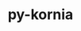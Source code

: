 ---
title: "py-kornia"
layout: cache
categories: [package, develop]
meta: {"compilers": ["apple-clang@=15.0.0", "gcc@=13.2.0"], "num_specs": 68, "num_specs_by_stack": {"ml-darwin-aarch64-mps": 6, "ml-linux-aarch64-cpu": 18, "ml-linux-aarch64-cuda": 16, "ml-linux-x86_64-cpu": 14, "ml-linux-x86_64-cuda": 12, "root": 68}, "oss": ["ubuntu24.04", "ventura"], "platforms": ["darwin", "linux"], "stacks": ["ml-darwin-aarch64-mps", "ml-linux-aarch64-cpu", "ml-linux-aarch64-cuda", "ml-linux-x86_64-cpu", "ml-linux-x86_64-cuda", "root"], "targets": ["aarch64", "x86_64_v3"], "versions": ["0.7.4", "0.8.0"]}
spec_details: [{"compiler": "gcc@=13.2.0", "hash": "2dbs2lffztfdizxplu4vpvftyi5irbeo", "os": "ubuntu24.04", "platform": "linux", "size": "-", "stacks": ["ml-linux-x86_64-cuda", "root"], "tarball": "https://binaries.spack.io/develop/build_cache/linux-ubuntu24.04-x86_64_v3/gcc-13.2.0/py-kornia-0.8.0/linux-ubuntu24.04-x86_64_v3-gcc-13.2.0-py-kornia-0.8.0-2dbs2lffztfdizxplu4vpvftyi5irbeo.spack", "target": "x86_64_v3", "variants": ["build_system=python_pip"], "versions": ["0.8.0"]}, {"compiler": "gcc@=13.2.0", "hash": "2jpq2k544kojmzcdcaddbxncucopmpck", "os": "ubuntu24.04", "platform": "linux", "size": "-", "stacks": ["ml-linux-x86_64-cpu", "root"], "tarball": "https://binaries.spack.io/develop/build_cache/linux-ubuntu24.04-x86_64_v3/gcc-13.2.0/py-kornia-0.8.0/linux-ubuntu24.04-x86_64_v3-gcc-13.2.0-py-kornia-0.8.0-2jpq2k544kojmzcdcaddbxncucopmpck.spack", "target": "x86_64_v3", "variants": ["build_system=python_pip"], "versions": ["0.8.0"]}, {"compiler": "gcc@=13.2.0", "hash": "2ms6hjellpfginkkle7za7ad2q5zfh5v", "os": "ubuntu24.04", "platform": "linux", "size": "-", "stacks": ["ml-linux-aarch64-cuda", "root"], "tarball": "https://binaries.spack.io/develop/build_cache/linux-ubuntu24.04-aarch64/gcc-13.2.0/py-kornia-0.8.0/linux-ubuntu24.04-aarch64-gcc-13.2.0-py-kornia-0.8.0-2ms6hjellpfginkkle7za7ad2q5zfh5v.spack", "target": "aarch64", "variants": ["build_system=python_pip"], "versions": ["0.8.0"]}, {"compiler": "gcc@=13.2.0", "hash": "2ohkbxp3y6ghs522r7eacxvjbdfwtlwv", "os": "ubuntu24.04", "platform": "linux", "size": "-", "stacks": ["ml-linux-aarch64-cuda", "root"], "tarball": "https://binaries.spack.io/develop/build_cache/linux-ubuntu24.04-aarch64/gcc-13.2.0/py-kornia-0.8.0/linux-ubuntu24.04-aarch64-gcc-13.2.0-py-kornia-0.8.0-2ohkbxp3y6ghs522r7eacxvjbdfwtlwv.spack", "target": "aarch64", "variants": ["build_system=python_pip"], "versions": ["0.8.0"]}, {"compiler": "apple-clang@=15.0.0", "hash": "3dhojdhkqljxo4vkfjii5t45cggiwxhq", "os": "ventura", "platform": "darwin", "size": "-", "stacks": ["ml-darwin-aarch64-mps", "root"], "tarball": "https://binaries.spack.io/develop/build_cache/darwin-ventura-aarch64/apple-clang-15.0.0/py-kornia-0.7.4/darwin-ventura-aarch64-apple-clang-15.0.0-py-kornia-0.7.4-3dhojdhkqljxo4vkfjii5t45cggiwxhq.spack", "target": "aarch64", "variants": ["build_system=python_pip"], "versions": ["0.7.4"]}, {"compiler": "gcc@=13.2.0", "hash": "3habcvoxcsvcw4eicxcjdcprq4lbtxdn", "os": "ubuntu24.04", "platform": "linux", "size": "-", "stacks": ["ml-linux-aarch64-cpu", "root"], "tarball": "https://binaries.spack.io/develop/build_cache/linux-ubuntu24.04-aarch64/gcc-13.2.0/py-kornia-0.8.0/linux-ubuntu24.04-aarch64-gcc-13.2.0-py-kornia-0.8.0-3habcvoxcsvcw4eicxcjdcprq4lbtxdn.spack", "target": "aarch64", "variants": ["build_system=python_pip"], "versions": ["0.8.0"]}, {"compiler": "gcc@=13.2.0", "hash": "3ud7po24pbndwx2kr4v7qc56jz4zwanv", "os": "ubuntu24.04", "platform": "linux", "size": "-", "stacks": ["ml-linux-x86_64-cpu", "root"], "tarball": "https://binaries.spack.io/develop/build_cache/linux-ubuntu24.04-x86_64_v3/gcc-13.2.0/py-kornia-0.8.0/linux-ubuntu24.04-x86_64_v3-gcc-13.2.0-py-kornia-0.8.0-3ud7po24pbndwx2kr4v7qc56jz4zwanv.spack", "target": "x86_64_v3", "variants": ["build_system=python_pip"], "versions": ["0.8.0"]}, {"compiler": "gcc@=13.2.0", "hash": "3wmdrf7zv4znxssljv3aj2t6xuiu23mw", "os": "ubuntu24.04", "platform": "linux", "size": "-", "stacks": ["ml-linux-aarch64-cpu", "root"], "tarball": "https://binaries.spack.io/develop/build_cache/linux-ubuntu24.04-aarch64/gcc-13.2.0/py-kornia-0.8.0/linux-ubuntu24.04-aarch64-gcc-13.2.0-py-kornia-0.8.0-3wmdrf7zv4znxssljv3aj2t6xuiu23mw.spack", "target": "aarch64", "variants": ["build_system=python_pip"], "versions": ["0.8.0"]}, {"compiler": "gcc@=13.2.0", "hash": "4nrfknlvlfsj4lawqkj5i4tba3nfhdek", "os": "ubuntu24.04", "platform": "linux", "size": "-", "stacks": ["ml-linux-aarch64-cuda", "root"], "tarball": "https://binaries.spack.io/develop/build_cache/linux-ubuntu24.04-aarch64/gcc-13.2.0/py-kornia-0.8.0/linux-ubuntu24.04-aarch64-gcc-13.2.0-py-kornia-0.8.0-4nrfknlvlfsj4lawqkj5i4tba3nfhdek.spack", "target": "aarch64", "variants": ["build_system=python_pip"], "versions": ["0.8.0"]}, {"compiler": "apple-clang@=15.0.0", "hash": "54ynk5noiugijbrj7wun4ulcp52zmkly", "os": "ventura", "platform": "darwin", "size": "-", "stacks": ["ml-darwin-aarch64-mps", "root"], "tarball": "https://binaries.spack.io/develop/build_cache/darwin-ventura-aarch64/apple-clang-15.0.0/py-kornia-0.7.4/darwin-ventura-aarch64-apple-clang-15.0.0-py-kornia-0.7.4-54ynk5noiugijbrj7wun4ulcp52zmkly.spack", "target": "aarch64", "variants": ["build_system=python_pip"], "versions": ["0.7.4"]}, {"compiler": "gcc@=13.2.0", "hash": "5ouwh2skwrgw4chybw6hd5vggpb673ys", "os": "ubuntu24.04", "platform": "linux", "size": "-", "stacks": ["ml-linux-aarch64-cpu", "root"], "tarball": "https://binaries.spack.io/develop/build_cache/linux-ubuntu24.04-aarch64/gcc-13.2.0/py-kornia-0.8.0/linux-ubuntu24.04-aarch64-gcc-13.2.0-py-kornia-0.8.0-5ouwh2skwrgw4chybw6hd5vggpb673ys.spack", "target": "aarch64", "variants": ["build_system=python_pip"], "versions": ["0.8.0"]}, {"compiler": "gcc@=13.2.0", "hash": "6eoq7vbuxhxfnra3uovxmauwtxhbuqgb", "os": "ubuntu24.04", "platform": "linux", "size": "-", "stacks": ["ml-linux-aarch64-cpu", "root"], "tarball": "https://binaries.spack.io/develop/build_cache/linux-ubuntu24.04-aarch64/gcc-13.2.0/py-kornia-0.8.0/linux-ubuntu24.04-aarch64-gcc-13.2.0-py-kornia-0.8.0-6eoq7vbuxhxfnra3uovxmauwtxhbuqgb.spack", "target": "aarch64", "variants": ["build_system=python_pip"], "versions": ["0.8.0"]}, {"compiler": "gcc@=13.2.0", "hash": "6h7jpxpkb7gby7xdt6lushmm4mn4vaml", "os": "ubuntu24.04", "platform": "linux", "size": "-", "stacks": ["ml-linux-x86_64-cpu", "root"], "tarball": "https://binaries.spack.io/develop/build_cache/linux-ubuntu24.04-x86_64_v3/gcc-13.2.0/py-kornia-0.8.0/linux-ubuntu24.04-x86_64_v3-gcc-13.2.0-py-kornia-0.8.0-6h7jpxpkb7gby7xdt6lushmm4mn4vaml.spack", "target": "x86_64_v3", "variants": ["build_system=python_pip"], "versions": ["0.8.0"]}, {"compiler": "gcc@=13.2.0", "hash": "7hxq4kij6b23fawbskxn25cvqh36yh2j", "os": "ubuntu24.04", "platform": "linux", "size": "-", "stacks": ["ml-linux-x86_64-cpu", "root"], "tarball": "https://binaries.spack.io/develop/build_cache/linux-ubuntu24.04-x86_64_v3/gcc-13.2.0/py-kornia-0.8.0/linux-ubuntu24.04-x86_64_v3-gcc-13.2.0-py-kornia-0.8.0-7hxq4kij6b23fawbskxn25cvqh36yh2j.spack", "target": "x86_64_v3", "variants": ["build_system=python_pip"], "versions": ["0.8.0"]}, {"compiler": "gcc@=13.2.0", "hash": "7it7huwx64ikoosszlscbfkfydd247mt", "os": "ubuntu24.04", "platform": "linux", "size": "-", "stacks": ["ml-linux-aarch64-cuda", "root"], "tarball": "https://binaries.spack.io/develop/build_cache/linux-ubuntu24.04-aarch64/gcc-13.2.0/py-kornia-0.8.0/linux-ubuntu24.04-aarch64-gcc-13.2.0-py-kornia-0.8.0-7it7huwx64ikoosszlscbfkfydd247mt.spack", "target": "aarch64", "variants": ["build_system=python_pip"], "versions": ["0.8.0"]}, {"compiler": "gcc@=13.2.0", "hash": "7unsxtxfawi5xjclj7w6srzjv7zytwt7", "os": "ubuntu24.04", "platform": "linux", "size": "-", "stacks": ["ml-linux-x86_64-cuda", "root"], "tarball": "https://binaries.spack.io/develop/build_cache/linux-ubuntu24.04-x86_64_v3/gcc-13.2.0/py-kornia-0.8.0/linux-ubuntu24.04-x86_64_v3-gcc-13.2.0-py-kornia-0.8.0-7unsxtxfawi5xjclj7w6srzjv7zytwt7.spack", "target": "x86_64_v3", "variants": ["build_system=python_pip"], "versions": ["0.8.0"]}, {"compiler": "gcc@=13.2.0", "hash": "aufsjurwzsn4dqvbxxbvhyow2rikiv4z", "os": "ubuntu24.04", "platform": "linux", "size": "-", "stacks": ["ml-linux-aarch64-cuda", "root"], "tarball": "https://binaries.spack.io/develop/build_cache/linux-ubuntu24.04-aarch64/gcc-13.2.0/py-kornia-0.8.0/linux-ubuntu24.04-aarch64-gcc-13.2.0-py-kornia-0.8.0-aufsjurwzsn4dqvbxxbvhyow2rikiv4z.spack", "target": "aarch64", "variants": ["build_system=python_pip"], "versions": ["0.8.0"]}, {"compiler": "apple-clang@=15.0.0", "hash": "bvleuhqujbgycbofslwqaji67wh7be4r", "os": "ventura", "platform": "darwin", "size": "-", "stacks": ["ml-darwin-aarch64-mps", "root"], "tarball": "https://binaries.spack.io/develop/build_cache/darwin-ventura-aarch64/apple-clang-15.0.0/py-kornia-0.7.4/darwin-ventura-aarch64-apple-clang-15.0.0-py-kornia-0.7.4-bvleuhqujbgycbofslwqaji67wh7be4r.spack", "target": "aarch64", "variants": ["build_system=python_pip"], "versions": ["0.7.4"]}, {"compiler": "gcc@=13.2.0", "hash": "ciaus5gm3nebow4unxebznnvkxgn4ekw", "os": "ubuntu24.04", "platform": "linux", "size": "-", "stacks": ["ml-linux-x86_64-cpu", "root"], "tarball": "https://binaries.spack.io/develop/build_cache/linux-ubuntu24.04-x86_64_v3/gcc-13.2.0/py-kornia-0.8.0/linux-ubuntu24.04-x86_64_v3-gcc-13.2.0-py-kornia-0.8.0-ciaus5gm3nebow4unxebznnvkxgn4ekw.spack", "target": "x86_64_v3", "variants": ["build_system=python_pip"], "versions": ["0.8.0"]}, {"compiler": "gcc@=13.2.0", "hash": "cwcnbxp3dbomga7empfaapwaaoeontiy", "os": "ubuntu24.04", "platform": "linux", "size": "-", "stacks": ["ml-linux-aarch64-cuda", "root"], "tarball": "https://binaries.spack.io/develop/build_cache/linux-ubuntu24.04-aarch64/gcc-13.2.0/py-kornia-0.8.0/linux-ubuntu24.04-aarch64-gcc-13.2.0-py-kornia-0.8.0-cwcnbxp3dbomga7empfaapwaaoeontiy.spack", "target": "aarch64", "variants": ["build_system=python_pip"], "versions": ["0.8.0"]}, {"compiler": "gcc@=13.2.0", "hash": "cxlr3oacur5ej23cr3h5jlf324hu6nia", "os": "ubuntu24.04", "platform": "linux", "size": "-", "stacks": ["ml-linux-aarch64-cuda", "root"], "tarball": "https://binaries.spack.io/develop/build_cache/linux-ubuntu24.04-aarch64/gcc-13.2.0/py-kornia-0.8.0/linux-ubuntu24.04-aarch64-gcc-13.2.0-py-kornia-0.8.0-cxlr3oacur5ej23cr3h5jlf324hu6nia.spack", "target": "aarch64", "variants": ["build_system=python_pip"], "versions": ["0.8.0"]}, {"compiler": "gcc@=13.2.0", "hash": "d7y4lkoburf5uucrqegrhpcnrdg6kfcg", "os": "ubuntu24.04", "platform": "linux", "size": "-", "stacks": ["ml-linux-aarch64-cuda", "root"], "tarball": "https://binaries.spack.io/develop/build_cache/linux-ubuntu24.04-aarch64/gcc-13.2.0/py-kornia-0.8.0/linux-ubuntu24.04-aarch64-gcc-13.2.0-py-kornia-0.8.0-d7y4lkoburf5uucrqegrhpcnrdg6kfcg.spack", "target": "aarch64", "variants": ["build_system=python_pip"], "versions": ["0.8.0"]}, {"compiler": "gcc@=13.2.0", "hash": "dg6gbptuswpfigj7dwxylh5ovmrvnhaf", "os": "ubuntu24.04", "platform": "linux", "size": "-", "stacks": ["ml-linux-x86_64-cuda", "root"], "tarball": "https://binaries.spack.io/develop/build_cache/linux-ubuntu24.04-x86_64_v3/gcc-13.2.0/py-kornia-0.8.0/linux-ubuntu24.04-x86_64_v3-gcc-13.2.0-py-kornia-0.8.0-dg6gbptuswpfigj7dwxylh5ovmrvnhaf.spack", "target": "x86_64_v3", "variants": ["build_system=python_pip"], "versions": ["0.8.0"]}, {"compiler": "gcc@=13.2.0", "hash": "e3d6dy43dn5i3lrzlm7hthsw7ihil7bk", "os": "ubuntu24.04", "platform": "linux", "size": "-", "stacks": ["root"], "tarball": "https://binaries.spack.io/develop/build_cache/linux-ubuntu24.04-aarch64/gcc-13.2.0/py-kornia-0.8.0/linux-ubuntu24.04-aarch64-gcc-13.2.0-py-kornia-0.8.0-e3d6dy43dn5i3lrzlm7hthsw7ihil7bk.spack", "target": "aarch64", "variants": ["build_system=python_pip"], "versions": ["0.8.0"]}, {"compiler": "gcc@=13.2.0", "hash": "egcz2euanqf7tygcxvbmccnmwelu5iy3", "os": "ubuntu24.04", "platform": "linux", "size": "-", "stacks": ["ml-linux-aarch64-cuda", "root"], "tarball": "https://binaries.spack.io/develop/build_cache/linux-ubuntu24.04-aarch64/gcc-13.2.0/py-kornia-0.8.0/linux-ubuntu24.04-aarch64-gcc-13.2.0-py-kornia-0.8.0-egcz2euanqf7tygcxvbmccnmwelu5iy3.spack", "target": "aarch64", "variants": ["build_system=python_pip"], "versions": ["0.8.0"]}, {"compiler": "gcc@=13.2.0", "hash": "ehusltj6rontac6x5ytrnzvwhg4sicc5", "os": "ubuntu24.04", "platform": "linux", "size": "-", "stacks": ["ml-linux-aarch64-cuda", "root"], "tarball": "https://binaries.spack.io/develop/build_cache/linux-ubuntu24.04-aarch64/gcc-13.2.0/py-kornia-0.8.0/linux-ubuntu24.04-aarch64-gcc-13.2.0-py-kornia-0.8.0-ehusltj6rontac6x5ytrnzvwhg4sicc5.spack", "target": "aarch64", "variants": ["build_system=python_pip"], "versions": ["0.8.0"]}, {"compiler": "gcc@=13.2.0", "hash": "eyqad2glzrqufcvxjhn2p2xenzrq3itv", "os": "ubuntu24.04", "platform": "linux", "size": "-", "stacks": ["ml-linux-x86_64-cuda", "root"], "tarball": "https://binaries.spack.io/develop/build_cache/linux-ubuntu24.04-x86_64_v3/gcc-13.2.0/py-kornia-0.8.0/linux-ubuntu24.04-x86_64_v3-gcc-13.2.0-py-kornia-0.8.0-eyqad2glzrqufcvxjhn2p2xenzrq3itv.spack", "target": "x86_64_v3", "variants": ["build_system=python_pip"], "versions": ["0.8.0"]}, {"compiler": "gcc@=13.2.0", "hash": "f4nfocfwvttskwdavvfj6hhcx4iheeun", "os": "ubuntu24.04", "platform": "linux", "size": "-", "stacks": ["ml-linux-aarch64-cuda", "root"], "tarball": "https://binaries.spack.io/develop/build_cache/linux-ubuntu24.04-aarch64/gcc-13.2.0/py-kornia-0.8.0/linux-ubuntu24.04-aarch64-gcc-13.2.0-py-kornia-0.8.0-f4nfocfwvttskwdavvfj6hhcx4iheeun.spack", "target": "aarch64", "variants": ["build_system=python_pip"], "versions": ["0.8.0"]}, {"compiler": "gcc@=13.2.0", "hash": "fd3dh3fdhfogig6s6myfcr6eaadj3ps6", "os": "ubuntu24.04", "platform": "linux", "size": "-", "stacks": ["ml-linux-x86_64-cpu", "root"], "tarball": "https://binaries.spack.io/develop/build_cache/linux-ubuntu24.04-x86_64_v3/gcc-13.2.0/py-kornia-0.8.0/linux-ubuntu24.04-x86_64_v3-gcc-13.2.0-py-kornia-0.8.0-fd3dh3fdhfogig6s6myfcr6eaadj3ps6.spack", "target": "x86_64_v3", "variants": ["build_system=python_pip"], "versions": ["0.8.0"]}, {"compiler": "gcc@=13.2.0", "hash": "gtoddbhdhq6crfdodnmayfkna34oxu54", "os": "ubuntu24.04", "platform": "linux", "size": "-", "stacks": ["ml-linux-aarch64-cuda", "root"], "tarball": "https://binaries.spack.io/develop/build_cache/linux-ubuntu24.04-aarch64/gcc-13.2.0/py-kornia-0.8.0/linux-ubuntu24.04-aarch64-gcc-13.2.0-py-kornia-0.8.0-gtoddbhdhq6crfdodnmayfkna34oxu54.spack", "target": "aarch64", "variants": ["build_system=python_pip"], "versions": ["0.8.0"]}, {"compiler": "gcc@=13.2.0", "hash": "hert6ijxfdjeciucwtmpzmqpm3t55mxx", "os": "ubuntu24.04", "platform": "linux", "size": "-", "stacks": ["ml-linux-x86_64-cpu", "root"], "tarball": "https://binaries.spack.io/develop/build_cache/linux-ubuntu24.04-x86_64_v3/gcc-13.2.0/py-kornia-0.8.0/linux-ubuntu24.04-x86_64_v3-gcc-13.2.0-py-kornia-0.8.0-hert6ijxfdjeciucwtmpzmqpm3t55mxx.spack", "target": "x86_64_v3", "variants": ["build_system=python_pip"], "versions": ["0.8.0"]}, {"compiler": "gcc@=13.2.0", "hash": "hkvcc3i5bo3p6cmoawr6fmk7tupl2aoa", "os": "ubuntu24.04", "platform": "linux", "size": "-", "stacks": ["ml-linux-aarch64-cpu", "root"], "tarball": "https://binaries.spack.io/develop/build_cache/linux-ubuntu24.04-aarch64/gcc-13.2.0/py-kornia-0.8.0/linux-ubuntu24.04-aarch64-gcc-13.2.0-py-kornia-0.8.0-hkvcc3i5bo3p6cmoawr6fmk7tupl2aoa.spack", "target": "aarch64", "variants": ["build_system=python_pip"], "versions": ["0.8.0"]}, {"compiler": "gcc@=13.2.0", "hash": "hqsjnpv2adtfsh66lwtqc6zv5g6w6pvy", "os": "ubuntu24.04", "platform": "linux", "size": "-", "stacks": ["ml-linux-aarch64-cpu", "root"], "tarball": "https://binaries.spack.io/develop/build_cache/linux-ubuntu24.04-aarch64/gcc-13.2.0/py-kornia-0.8.0/linux-ubuntu24.04-aarch64-gcc-13.2.0-py-kornia-0.8.0-hqsjnpv2adtfsh66lwtqc6zv5g6w6pvy.spack", "target": "aarch64", "variants": ["build_system=python_pip"], "versions": ["0.8.0"]}, {"compiler": "gcc@=13.2.0", "hash": "hqypmjvy2hauvckx6hdgqwmumnvfbjzp", "os": "ubuntu24.04", "platform": "linux", "size": "-", "stacks": ["ml-linux-aarch64-cuda", "root"], "tarball": "https://binaries.spack.io/develop/build_cache/linux-ubuntu24.04-aarch64/gcc-13.2.0/py-kornia-0.8.0/linux-ubuntu24.04-aarch64-gcc-13.2.0-py-kornia-0.8.0-hqypmjvy2hauvckx6hdgqwmumnvfbjzp.spack", "target": "aarch64", "variants": ["build_system=python_pip"], "versions": ["0.8.0"]}, {"compiler": "gcc@=13.2.0", "hash": "hrhb46wpuqr4ofivv6vny743ldbjdyqv", "os": "ubuntu24.04", "platform": "linux", "size": "-", "stacks": ["ml-linux-x86_64-cpu", "root"], "tarball": "https://binaries.spack.io/develop/build_cache/linux-ubuntu24.04-x86_64_v3/gcc-13.2.0/py-kornia-0.8.0/linux-ubuntu24.04-x86_64_v3-gcc-13.2.0-py-kornia-0.8.0-hrhb46wpuqr4ofivv6vny743ldbjdyqv.spack", "target": "x86_64_v3", "variants": ["build_system=python_pip"], "versions": ["0.8.0"]}, {"compiler": "apple-clang@=15.0.0", "hash": "ilo7qidbmmgukeilfkbtq2im42i35jhi", "os": "ventura", "platform": "darwin", "size": "-", "stacks": ["ml-darwin-aarch64-mps", "root"], "tarball": "https://binaries.spack.io/develop/build_cache/darwin-ventura-aarch64/apple-clang-15.0.0/py-kornia-0.7.4/darwin-ventura-aarch64-apple-clang-15.0.0-py-kornia-0.7.4-ilo7qidbmmgukeilfkbtq2im42i35jhi.spack", "target": "aarch64", "variants": ["build_system=python_pip"], "versions": ["0.7.4"]}, {"compiler": "gcc@=13.2.0", "hash": "j37ic5uiusf6otxkdni5wzsu45vjymfr", "os": "ubuntu24.04", "platform": "linux", "size": "-", "stacks": ["ml-linux-x86_64-cpu", "root"], "tarball": "https://binaries.spack.io/develop/build_cache/linux-ubuntu24.04-x86_64_v3/gcc-13.2.0/py-kornia-0.8.0/linux-ubuntu24.04-x86_64_v3-gcc-13.2.0-py-kornia-0.8.0-j37ic5uiusf6otxkdni5wzsu45vjymfr.spack", "target": "x86_64_v3", "variants": ["build_system=python_pip"], "versions": ["0.8.0"]}, {"compiler": "gcc@=13.2.0", "hash": "kiindwi66zdcilj5em5bdj7p26aecg3l", "os": "ubuntu24.04", "platform": "linux", "size": "-", "stacks": ["ml-linux-x86_64-cpu", "root"], "tarball": "https://binaries.spack.io/develop/build_cache/linux-ubuntu24.04-x86_64_v3/gcc-13.2.0/py-kornia-0.8.0/linux-ubuntu24.04-x86_64_v3-gcc-13.2.0-py-kornia-0.8.0-kiindwi66zdcilj5em5bdj7p26aecg3l.spack", "target": "x86_64_v3", "variants": ["build_system=python_pip"], "versions": ["0.8.0"]}, {"compiler": "gcc@=13.2.0", "hash": "kmfp5tizmllvhhyv3qa5qcgj7jm7kiol", "os": "ubuntu24.04", "platform": "linux", "size": "-", "stacks": ["ml-linux-x86_64-cuda", "root"], "tarball": "https://binaries.spack.io/develop/build_cache/linux-ubuntu24.04-x86_64_v3/gcc-13.2.0/py-kornia-0.8.0/linux-ubuntu24.04-x86_64_v3-gcc-13.2.0-py-kornia-0.8.0-kmfp5tizmllvhhyv3qa5qcgj7jm7kiol.spack", "target": "x86_64_v3", "variants": ["build_system=python_pip"], "versions": ["0.8.0"]}, {"compiler": "gcc@=13.2.0", "hash": "kpiavasbqjo46rza65eg3epxmxux3uv6", "os": "ubuntu24.04", "platform": "linux", "size": "-", "stacks": ["ml-linux-aarch64-cpu", "root"], "tarball": "https://binaries.spack.io/develop/build_cache/linux-ubuntu24.04-aarch64/gcc-13.2.0/py-kornia-0.8.0/linux-ubuntu24.04-aarch64-gcc-13.2.0-py-kornia-0.8.0-kpiavasbqjo46rza65eg3epxmxux3uv6.spack", "target": "aarch64", "variants": ["build_system=python_pip"], "versions": ["0.8.0"]}, {"compiler": "gcc@=13.2.0", "hash": "l2jjjlab5zlpqvaaknm5rqlpaanokfud", "os": "ubuntu24.04", "platform": "linux", "size": "-", "stacks": ["ml-linux-x86_64-cuda", "root"], "tarball": "https://binaries.spack.io/develop/build_cache/linux-ubuntu24.04-x86_64_v3/gcc-13.2.0/py-kornia-0.8.0/linux-ubuntu24.04-x86_64_v3-gcc-13.2.0-py-kornia-0.8.0-l2jjjlab5zlpqvaaknm5rqlpaanokfud.spack", "target": "x86_64_v3", "variants": ["build_system=python_pip"], "versions": ["0.8.0"]}, {"compiler": "gcc@=13.2.0", "hash": "mywewwagbhkpjioftaitz623d766rwmn", "os": "ubuntu24.04", "platform": "linux", "size": "-", "stacks": ["ml-linux-x86_64-cuda", "root"], "tarball": "https://binaries.spack.io/develop/build_cache/linux-ubuntu24.04-x86_64_v3/gcc-13.2.0/py-kornia-0.8.0/linux-ubuntu24.04-x86_64_v3-gcc-13.2.0-py-kornia-0.8.0-mywewwagbhkpjioftaitz623d766rwmn.spack", "target": "x86_64_v3", "variants": ["build_system=python_pip"], "versions": ["0.8.0"]}, {"compiler": "gcc@=13.2.0", "hash": "na75smbnedqmpcnd3wxtwh7kiz5phnac", "os": "ubuntu24.04", "platform": "linux", "size": "-", "stacks": ["ml-linux-aarch64-cpu", "root"], "tarball": "https://binaries.spack.io/develop/build_cache/linux-ubuntu24.04-aarch64/gcc-13.2.0/py-kornia-0.8.0/linux-ubuntu24.04-aarch64-gcc-13.2.0-py-kornia-0.8.0-na75smbnedqmpcnd3wxtwh7kiz5phnac.spack", "target": "aarch64", "variants": ["build_system=python_pip"], "versions": ["0.8.0"]}, {"compiler": "gcc@=13.2.0", "hash": "ncf55khdg5egjmyhwykafy2pzxe5trkr", "os": "ubuntu24.04", "platform": "linux", "size": "-", "stacks": ["ml-linux-x86_64-cpu", "root"], "tarball": "https://binaries.spack.io/develop/build_cache/linux-ubuntu24.04-x86_64_v3/gcc-13.2.0/py-kornia-0.8.0/linux-ubuntu24.04-x86_64_v3-gcc-13.2.0-py-kornia-0.8.0-ncf55khdg5egjmyhwykafy2pzxe5trkr.spack", "target": "x86_64_v3", "variants": ["build_system=python_pip"], "versions": ["0.8.0"]}, {"compiler": "gcc@=13.2.0", "hash": "ngra4uxiqfsj7v7n4tzjlvafqvrhmhtc", "os": "ubuntu24.04", "platform": "linux", "size": "-", "stacks": ["ml-linux-aarch64-cpu", "root"], "tarball": "https://binaries.spack.io/develop/build_cache/linux-ubuntu24.04-aarch64/gcc-13.2.0/py-kornia-0.8.0/linux-ubuntu24.04-aarch64-gcc-13.2.0-py-kornia-0.8.0-ngra4uxiqfsj7v7n4tzjlvafqvrhmhtc.spack", "target": "aarch64", "variants": ["build_system=python_pip"], "versions": ["0.8.0"]}, {"compiler": "gcc@=13.2.0", "hash": "nx5tkl4u3fulf3nwxvptubzzxsov746p", "os": "ubuntu24.04", "platform": "linux", "size": "-", "stacks": ["ml-linux-x86_64-cuda", "root"], "tarball": "https://binaries.spack.io/develop/build_cache/linux-ubuntu24.04-x86_64_v3/gcc-13.2.0/py-kornia-0.8.0/linux-ubuntu24.04-x86_64_v3-gcc-13.2.0-py-kornia-0.8.0-nx5tkl4u3fulf3nwxvptubzzxsov746p.spack", "target": "x86_64_v3", "variants": ["build_system=python_pip"], "versions": ["0.8.0"]}, {"compiler": "gcc@=13.2.0", "hash": "o3p6pl3lgihr7g7ma4zwe3dzuert253b", "os": "ubuntu24.04", "platform": "linux", "size": "-", "stacks": ["ml-linux-x86_64-cuda", "root"], "tarball": "https://binaries.spack.io/develop/build_cache/linux-ubuntu24.04-x86_64_v3/gcc-13.2.0/py-kornia-0.8.0/linux-ubuntu24.04-x86_64_v3-gcc-13.2.0-py-kornia-0.8.0-o3p6pl3lgihr7g7ma4zwe3dzuert253b.spack", "target": "x86_64_v3", "variants": ["build_system=python_pip"], "versions": ["0.8.0"]}, {"compiler": "gcc@=13.2.0", "hash": "ozhje2ngi6kekosbji3dtne7yvpoda2f", "os": "ubuntu24.04", "platform": "linux", "size": "-", "stacks": ["ml-linux-aarch64-cpu", "root"], "tarball": "https://binaries.spack.io/develop/build_cache/linux-ubuntu24.04-aarch64/gcc-13.2.0/py-kornia-0.8.0/linux-ubuntu24.04-aarch64-gcc-13.2.0-py-kornia-0.8.0-ozhje2ngi6kekosbji3dtne7yvpoda2f.spack", "target": "aarch64", "variants": ["build_system=python_pip"], "versions": ["0.8.0"]}, {"compiler": "gcc@=13.2.0", "hash": "p7v5d56fgnxfgrmzau7ftfpxevl3stf3", "os": "ubuntu24.04", "platform": "linux", "size": "-", "stacks": ["ml-linux-aarch64-cpu", "root"], "tarball": "https://binaries.spack.io/develop/build_cache/linux-ubuntu24.04-aarch64/gcc-13.2.0/py-kornia-0.8.0/linux-ubuntu24.04-aarch64-gcc-13.2.0-py-kornia-0.8.0-p7v5d56fgnxfgrmzau7ftfpxevl3stf3.spack", "target": "aarch64", "variants": ["build_system=python_pip"], "versions": ["0.8.0"]}, {"compiler": "gcc@=13.2.0", "hash": "pd6ytxdg2w22cdqvm4akwj2b4ta5m2fj", "os": "ubuntu24.04", "platform": "linux", "size": "-", "stacks": ["ml-linux-x86_64-cpu", "root"], "tarball": "https://binaries.spack.io/develop/build_cache/linux-ubuntu24.04-x86_64_v3/gcc-13.2.0/py-kornia-0.8.0/linux-ubuntu24.04-x86_64_v3-gcc-13.2.0-py-kornia-0.8.0-pd6ytxdg2w22cdqvm4akwj2b4ta5m2fj.spack", "target": "x86_64_v3", "variants": ["build_system=python_pip"], "versions": ["0.8.0"]}, {"compiler": "apple-clang@=15.0.0", "hash": "pp4d7w2rhhwbubdzsr424capwoeggwph", "os": "ventura", "platform": "darwin", "size": "-", "stacks": ["ml-darwin-aarch64-mps", "root"], "tarball": "https://binaries.spack.io/develop/build_cache/darwin-ventura-aarch64/apple-clang-15.0.0/py-kornia-0.7.4/darwin-ventura-aarch64-apple-clang-15.0.0-py-kornia-0.7.4-pp4d7w2rhhwbubdzsr424capwoeggwph.spack", "target": "aarch64", "variants": ["build_system=python_pip"], "versions": ["0.7.4"]}, {"compiler": "gcc@=13.2.0", "hash": "qayod7hqdznqkid44ismfboucupnz6m7", "os": "ubuntu24.04", "platform": "linux", "size": "-", "stacks": ["ml-linux-aarch64-cuda", "root"], "tarball": "https://binaries.spack.io/develop/build_cache/linux-ubuntu24.04-aarch64/gcc-13.2.0/py-kornia-0.8.0/linux-ubuntu24.04-aarch64-gcc-13.2.0-py-kornia-0.8.0-qayod7hqdznqkid44ismfboucupnz6m7.spack", "target": "aarch64", "variants": ["build_system=python_pip"], "versions": ["0.8.0"]}, {"compiler": "gcc@=13.2.0", "hash": "qokmcsc752mccl3wrarbxuvgaidimpzd", "os": "ubuntu24.04", "platform": "linux", "size": "-", "stacks": ["ml-linux-aarch64-cuda", "root"], "tarball": "https://binaries.spack.io/develop/build_cache/linux-ubuntu24.04-aarch64/gcc-13.2.0/py-kornia-0.8.0/linux-ubuntu24.04-aarch64-gcc-13.2.0-py-kornia-0.8.0-qokmcsc752mccl3wrarbxuvgaidimpzd.spack", "target": "aarch64", "variants": ["build_system=python_pip"], "versions": ["0.8.0"]}, {"compiler": "gcc@=13.2.0", "hash": "rbxz52zwpy7twrcrfkamll4etccla5gb", "os": "ubuntu24.04", "platform": "linux", "size": "-", "stacks": ["ml-linux-x86_64-cpu", "root"], "tarball": "https://binaries.spack.io/develop/build_cache/linux-ubuntu24.04-x86_64_v3/gcc-13.2.0/py-kornia-0.8.0/linux-ubuntu24.04-x86_64_v3-gcc-13.2.0-py-kornia-0.8.0-rbxz52zwpy7twrcrfkamll4etccla5gb.spack", "target": "x86_64_v3", "variants": ["build_system=python_pip"], "versions": ["0.8.0"]}, {"compiler": "gcc@=13.2.0", "hash": "sehpgek5oj26hutxxpt3cbhfejf33ega", "os": "ubuntu24.04", "platform": "linux", "size": "-", "stacks": ["ml-linux-x86_64-cuda", "root"], "tarball": "https://binaries.spack.io/develop/build_cache/linux-ubuntu24.04-x86_64_v3/gcc-13.2.0/py-kornia-0.8.0/linux-ubuntu24.04-x86_64_v3-gcc-13.2.0-py-kornia-0.8.0-sehpgek5oj26hutxxpt3cbhfejf33ega.spack", "target": "x86_64_v3", "variants": ["build_system=python_pip"], "versions": ["0.8.0"]}, {"compiler": "gcc@=13.2.0", "hash": "siuuialshnybxo3hgrm26gcu2t5nq6bt", "os": "ubuntu24.04", "platform": "linux", "size": "-", "stacks": ["ml-linux-aarch64-cpu", "root"], "tarball": "https://binaries.spack.io/develop/build_cache/linux-ubuntu24.04-aarch64/gcc-13.2.0/py-kornia-0.8.0/linux-ubuntu24.04-aarch64-gcc-13.2.0-py-kornia-0.8.0-siuuialshnybxo3hgrm26gcu2t5nq6bt.spack", "target": "aarch64", "variants": ["build_system=python_pip"], "versions": ["0.8.0"]}, {"compiler": "gcc@=13.2.0", "hash": "slynslnylps4mva4v5whsfbx6o4xluej", "os": "ubuntu24.04", "platform": "linux", "size": "-", "stacks": ["ml-linux-aarch64-cpu", "root"], "tarball": "https://binaries.spack.io/develop/build_cache/linux-ubuntu24.04-aarch64/gcc-13.2.0/py-kornia-0.8.0/linux-ubuntu24.04-aarch64-gcc-13.2.0-py-kornia-0.8.0-slynslnylps4mva4v5whsfbx6o4xluej.spack", "target": "aarch64", "variants": ["build_system=python_pip"], "versions": ["0.8.0"]}, {"compiler": "gcc@=13.2.0", "hash": "snj4w3bv3qjytja7lyhfcyibrm75enuu", "os": "ubuntu24.04", "platform": "linux", "size": "-", "stacks": ["ml-linux-aarch64-cpu", "root"], "tarball": "https://binaries.spack.io/develop/build_cache/linux-ubuntu24.04-aarch64/gcc-13.2.0/py-kornia-0.8.0/linux-ubuntu24.04-aarch64-gcc-13.2.0-py-kornia-0.8.0-snj4w3bv3qjytja7lyhfcyibrm75enuu.spack", "target": "aarch64", "variants": ["build_system=python_pip"], "versions": ["0.8.0"]}, {"compiler": "gcc@=13.2.0", "hash": "szbtupoppuhwjjfv323f32yibqkssgls", "os": "ubuntu24.04", "platform": "linux", "size": "-", "stacks": ["ml-linux-aarch64-cpu", "root"], "tarball": "https://binaries.spack.io/develop/build_cache/linux-ubuntu24.04-aarch64/gcc-13.2.0/py-kornia-0.8.0/linux-ubuntu24.04-aarch64-gcc-13.2.0-py-kornia-0.8.0-szbtupoppuhwjjfv323f32yibqkssgls.spack", "target": "aarch64", "variants": ["build_system=python_pip"], "versions": ["0.8.0"]}, {"compiler": "gcc@=13.2.0", "hash": "tst2nhtykfyixix5gkek5dz7ktu623tw", "os": "ubuntu24.04", "platform": "linux", "size": "-", "stacks": ["ml-linux-x86_64-cuda", "root"], "tarball": "https://binaries.spack.io/develop/build_cache/linux-ubuntu24.04-x86_64_v3/gcc-13.2.0/py-kornia-0.8.0/linux-ubuntu24.04-x86_64_v3-gcc-13.2.0-py-kornia-0.8.0-tst2nhtykfyixix5gkek5dz7ktu623tw.spack", "target": "x86_64_v3", "variants": ["build_system=python_pip"], "versions": ["0.8.0"]}, {"compiler": "gcc@=13.2.0", "hash": "uenz7ncgvqek2fpe2q7fjw57jqd6wupq", "os": "ubuntu24.04", "platform": "linux", "size": "-", "stacks": ["ml-linux-aarch64-cpu", "root"], "tarball": "https://binaries.spack.io/develop/build_cache/linux-ubuntu24.04-aarch64/gcc-13.2.0/py-kornia-0.8.0/linux-ubuntu24.04-aarch64-gcc-13.2.0-py-kornia-0.8.0-uenz7ncgvqek2fpe2q7fjw57jqd6wupq.spack", "target": "aarch64", "variants": ["build_system=python_pip"], "versions": ["0.8.0"]}, {"compiler": "gcc@=13.2.0", "hash": "w2up65bf3af54ufag3jh64k7qruv7qzn", "os": "ubuntu24.04", "platform": "linux", "size": "-", "stacks": ["ml-linux-x86_64-cuda", "root"], "tarball": "https://binaries.spack.io/develop/build_cache/linux-ubuntu24.04-x86_64_v3/gcc-13.2.0/py-kornia-0.8.0/linux-ubuntu24.04-x86_64_v3-gcc-13.2.0-py-kornia-0.8.0-w2up65bf3af54ufag3jh64k7qruv7qzn.spack", "target": "x86_64_v3", "variants": ["build_system=python_pip"], "versions": ["0.8.0"]}, {"compiler": "gcc@=13.2.0", "hash": "wsh5hcidepmzcyohgt752oqm453me436", "os": "ubuntu24.04", "platform": "linux", "size": "-", "stacks": ["ml-linux-aarch64-cpu", "root"], "tarball": "https://binaries.spack.io/develop/build_cache/linux-ubuntu24.04-aarch64/gcc-13.2.0/py-kornia-0.8.0/linux-ubuntu24.04-aarch64-gcc-13.2.0-py-kornia-0.8.0-wsh5hcidepmzcyohgt752oqm453me436.spack", "target": "aarch64", "variants": ["build_system=python_pip"], "versions": ["0.8.0"]}, {"compiler": "gcc@=13.2.0", "hash": "z446mjrwh4uffot5vc52qh7eajxynts3", "os": "ubuntu24.04", "platform": "linux", "size": "-", "stacks": ["ml-linux-aarch64-cuda", "root"], "tarball": "https://binaries.spack.io/develop/build_cache/linux-ubuntu24.04-aarch64/gcc-13.2.0/py-kornia-0.8.0/linux-ubuntu24.04-aarch64-gcc-13.2.0-py-kornia-0.8.0-z446mjrwh4uffot5vc52qh7eajxynts3.spack", "target": "aarch64", "variants": ["build_system=python_pip"], "versions": ["0.8.0"]}, {"compiler": "gcc@=13.2.0", "hash": "za4txcgc2veteqe3rqi6m5v4rrvnso33", "os": "ubuntu24.04", "platform": "linux", "size": "-", "stacks": ["ml-linux-x86_64-cpu", "root"], "tarball": "https://binaries.spack.io/develop/build_cache/linux-ubuntu24.04-x86_64_v3/gcc-13.2.0/py-kornia-0.8.0/linux-ubuntu24.04-x86_64_v3-gcc-13.2.0-py-kornia-0.8.0-za4txcgc2veteqe3rqi6m5v4rrvnso33.spack", "target": "x86_64_v3", "variants": ["build_system=python_pip"], "versions": ["0.8.0"]}, {"compiler": "gcc@=13.2.0", "hash": "zae7vu32osir46driudyf4mywid2dxtz", "os": "ubuntu24.04", "platform": "linux", "size": "-", "stacks": ["root"], "tarball": "https://binaries.spack.io/develop/build_cache/linux-ubuntu24.04-x86_64_v3/gcc-13.2.0/py-kornia-0.8.0/linux-ubuntu24.04-x86_64_v3-gcc-13.2.0-py-kornia-0.8.0-zae7vu32osir46driudyf4mywid2dxtz.spack", "target": "x86_64_v3", "variants": ["build_system=python_pip"], "versions": ["0.8.0"]}, {"compiler": "apple-clang@=15.0.0", "hash": "zm6vhf46cmr7azw53qrfrvts64k34pwh", "os": "ventura", "platform": "darwin", "size": "-", "stacks": ["ml-darwin-aarch64-mps", "root"], "tarball": "https://binaries.spack.io/develop/build_cache/darwin-ventura-aarch64/apple-clang-15.0.0/py-kornia-0.7.4/darwin-ventura-aarch64-apple-clang-15.0.0-py-kornia-0.7.4-zm6vhf46cmr7azw53qrfrvts64k34pwh.spack", "target": "aarch64", "variants": ["build_system=python_pip"], "versions": ["0.7.4"]}, {"compiler": "gcc@=13.2.0", "hash": "zqsnbqyt4hodimirlneaa3thoavndjjf", "os": "ubuntu24.04", "platform": "linux", "size": "-", "stacks": ["ml-linux-aarch64-cpu", "root"], "tarball": "https://binaries.spack.io/develop/build_cache/linux-ubuntu24.04-aarch64/gcc-13.2.0/py-kornia-0.8.0/linux-ubuntu24.04-aarch64-gcc-13.2.0-py-kornia-0.8.0-zqsnbqyt4hodimirlneaa3thoavndjjf.spack", "target": "aarch64", "variants": ["build_system=python_pip"], "versions": ["0.8.0"]}]
---